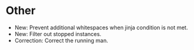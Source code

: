 # Other

* New: Prevent additional whitespaces when jinja condition is not met.
* New: Filter out stopped instances.
* Correction: Correct the running man.